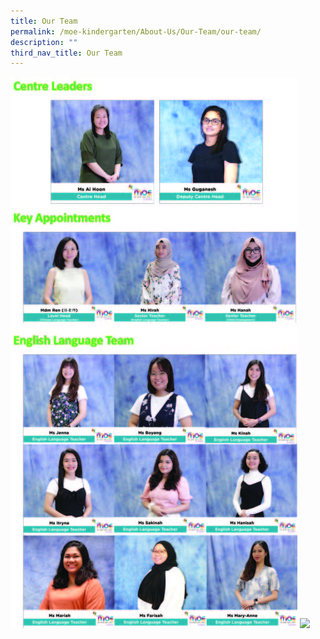 ```yaml
---
title: Our Team
permalink: /moe-kindergarten/About-Us/Our-Team/our-team/
description: ""
third_nav_title: Our Team
---
```

![](/images/mkstaffs.jpg)
![](/images/mkmt_team.png)